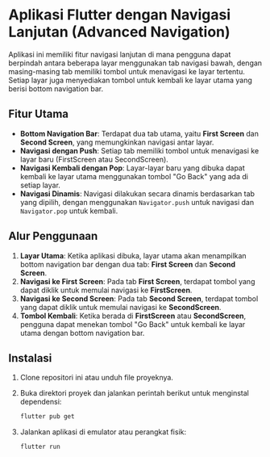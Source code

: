 # Aplikasi Flutter dengan Navigasi Lanjutan (Advanced Navigation)

 Aplikasi ini memiliki fitur navigasi lanjutan di mana pengguna dapat berpindah antara beberapa layar menggunakan tab navigasi bawah, dengan masing-masing tab memiliki tombol untuk menavigasi ke layar tertentu. Setiap layar juga menyediakan tombol untuk kembali ke layar utama yang berisi bottom navigation bar.

## Fitur Utama
- **Bottom Navigation Bar**: Terdapat dua tab utama, yaitu **First Screen** dan **Second Screen**, yang memungkinkan navigasi antar layar.
- **Navigasi dengan Push**: Setiap tab memiliki tombol untuk menavigasi ke layar baru (FirstScreen atau SecondScreen).
- **Navigasi Kembali dengan Pop**: Layar-layar baru yang dibuka dapat kembali ke layar utama menggunakan tombol "Go Back" yang ada di setiap layar.
- **Navigasi Dinamis**: Navigasi dilakukan secara dinamis berdasarkan tab yang dipilih, dengan menggunakan `Navigator.push` untuk navigasi dan `Navigator.pop` untuk kembali.

## Alur Penggunaan
1. **Layar Utama**: Ketika aplikasi dibuka, layar utama akan menampilkan bottom navigation bar dengan dua tab: **First Screen** dan **Second Screen**.
2. **Navigasi ke First Screen**: Pada tab **First Screen**, terdapat tombol yang dapat diklik untuk memulai navigasi ke **FirstScreen**.
3. **Navigasi ke Second Screen**: Pada tab **Second Screen**, terdapat tombol yang dapat diklik untuk memulai navigasi ke **SecondScreen**.
4. **Tombol Kembali**: Ketika berada di **FirstScreen** atau **SecondScreen**, pengguna dapat menekan tombol "Go Back" untuk kembali ke layar utama dengan bottom navigation bar.


## Instalasi

1. Clone repositori ini atau unduh file proyeknya.
2. Buka direktori proyek dan jalankan perintah berikut untuk menginstal dependensi:

   ```bash
   flutter pub get

3. Jalankan aplikasi di emulator atau perangkat fisik:
    ```bash
   flutter run

